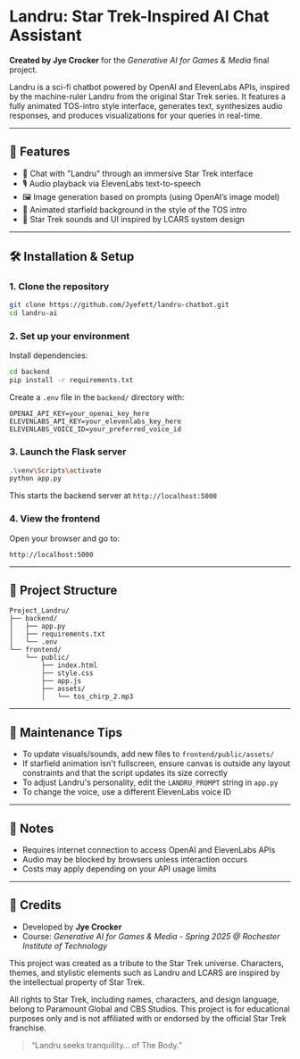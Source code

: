 # Landru: Star Trek-Inspired AI Chat Assistant

**Created by Jye Crocker** for the *Generative AI for Games & Media* final project.

Landru is a sci-fi chatbot powered by OpenAI and ElevenLabs APIs, inspired by the machine-ruler Landru from the original Star Trek series. It features a fully animated TOS-intro style interface, generates text, synthesizes audio responses, and produces visualizations for your queries in real-time.

---

## 🚀 Features

- 🤖 Chat with "Landru" through an immersive Star Trek interface
- 🎙️ Audio playback via ElevenLabs text-to-speech
- 🖼️ Image generation based on prompts (using OpenAI’s image model)
- 🌌 Animated starfield background in the style of the TOS intro
- 🖖 Star Trek sounds and UI inspired by LCARS system design

---

## 🛠️ Installation & Setup

### 1. Clone the repository
```bash
git clone https://github.com/Jyefett/landru-chatbot.git
cd landru-ai
```

### 2. Set up your environment
Install dependencies:
```bash
cd backend
pip install -r requirements.txt
```

Create a `.env` file in the `backend/` directory with:
```env
OPENAI_API_KEY=your_openai_key_here
ELEVENLABS_API_KEY=your_elevenlabs_key_here
ELEVENLABS_VOICE_ID=your_preferred_voice_id
```

### 3. Launch the Flask server
```bash
.\venv\Scripts\activate
python app.py
```
This starts the backend server at `http://localhost:5000`

### 4. View the frontend
Open your browser and go to:
```
http://localhost:5000
```

---

## 🧩 Project Structure

```
Project_Landru/
├── backend/
│   ├── app.py
│   ├── requirements.txt
│   └── .env
└── frontend/
    └── public/
        ├── index.html
        ├── style.css
        ├── app.js
        ├── assets/
        │   └── tos_chirp_2.mp3
```

---

## 🧠 Maintenance Tips

- To update visuals/sounds, add new files to `frontend/public/assets/`
- If starfield animation isn't fullscreen, ensure canvas is outside any layout constraints and that the script updates its size correctly
- To adjust Landru's personality, edit the `LANDRU_PROMPT` string in `app.py`
- To change the voice, use a different ElevenLabs voice ID

---

## 📌 Notes

- Requires internet connection to access OpenAI and ElevenLabs APIs
- Audio may be blocked by browsers unless interaction occurs
- Costs may apply depending on your API usage limits

---

## 🖖 Credits

- Developed by **Jye Crocker**
- Course: *Generative AI for Games & Media - Spring 2025 @ Rochester Institute of Technology*

This project was created as a tribute to the Star Trek universe. Characters, themes, and stylistic elements such as Landru and LCARS are inspired by the intellectual property of Star Trek.

All rights to Star Trek, including names, characters, and design language, belong to Paramount Global and CBS Studios. This project is for educational purposes only and is not affiliated with or endorsed by the official Star Trek franchise.

> “Landru seeks tranquility… of The Body.”

